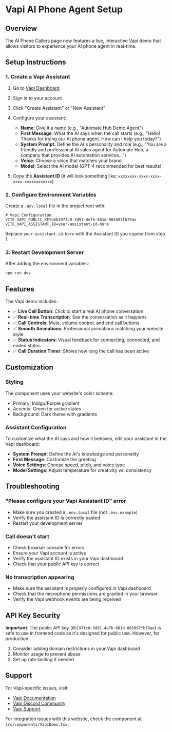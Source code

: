# Vapi AI Phone Agent Setup

## Overview
The AI Phone Callers page now features a live, interactive Vapi demo that allows visitors to experience your AI phone agent in real-time.

## Setup Instructions

### 1. Create a Vapi Assistant

1. Go to [Vapi Dashboard](https://dashboard.vapi.ai)
2. Sign in to your account
3. Click "Create Assistant" or "New Assistant"
4. Configure your assistant:
   - **Name**: Give it a name (e.g., "Automate Hub Demo Agent")
   - **First Message**: What the AI says when the call starts (e.g., "Hello! Thanks for trying our AI phone agent. How can I help you today?")
   - **System Prompt**: Define the AI's personality and role (e.g., "You are a friendly and professional AI sales agent for Automate Hub, a company that provides AI automation services...")
   - **Voice**: Choose a voice that matches your brand
   - **Model**: Select the AI model (GPT-4 recommended for best results)

5. Copy the **Assistant ID** (it will look something like: `xxxxxxxx-xxxx-xxxx-xxxx-xxxxxxxxxxxx`)

### 2. Configure Environment Variables

Create a `.env.local` file in the project root with:

```env
# Vapi Configuration
VITE_VAPI_PUBLIC_KEY=6b197fc0-3d91-4e7b-801d-801097fb79ae
VITE_VAPI_ASSISTANT_ID=your-assistant-id-here
```

Replace `your-assistant-id-here` with the Assistant ID you copied from step 1.

### 3. Restart Development Server

After adding the environment variables:

```bash
npm run dev
```

## Features

The Vapi demo includes:
- ✅ **Live Call Button**: Click to start a real AI phone conversation
- ✅ **Real-time Transcription**: See the conversation as it happens
- ✅ **Call Controls**: Mute, volume control, and end call buttons
- ✅ **Smooth Animations**: Professional animations matching your website style
- ✅ **Status Indicators**: Visual feedback for connecting, connected, and ended states
- ✅ **Call Duration Timer**: Shows how long the call has been active

## Customization

### Styling
The component uses your website's color scheme:
- Primary: Indigo/Purple gradient
- Accents: Green for active states
- Background: Dark theme with gradients

### Assistant Configuration
To customize what the AI says and how it behaves, edit your assistant in the Vapi dashboard:
- **System Prompt**: Define the AI's knowledge and personality
- **First Message**: Customize the greeting
- **Voice Settings**: Choose speed, pitch, and voice type
- **Model Settings**: Adjust temperature for creativity vs. consistency

## Troubleshooting

### "Please configure your Vapi Assistant ID" error
- Make sure you created a `.env.local` file (not `.env.example`)
- Verify the assistant ID is correctly pasted
- Restart your development server

### Call doesn't start
- Check browser console for errors
- Ensure your Vapi account is active
- Verify the assistant ID exists in your Vapi dashboard
- Check that your public API key is correct

### No transcription appearing
- Make sure the assistant is properly configured in Vapi dashboard
- Check that the microphone permissions are granted in your browser
- Verify the Vapi webhook events are being received

## API Key Security

**Important**: The public API key (`6b197fc0-3d91-4e7b-801d-801097fb79ae`) is safe to use in frontend code as it's designed for public use. However, for production:

1. Consider adding domain restrictions in your Vapi dashboard
2. Monitor usage to prevent abuse
3. Set up rate limiting if needed

## Support

For Vapi-specific issues, visit:
- [Vapi Documentation](https://docs.vapi.ai)
- [Vapi Discord Community](https://discord.gg/vapi)
- [Vapi Support](https://vapi.ai/support)

For integration issues with this website, check the component at `src/components/VapiDemo.tsx`.


